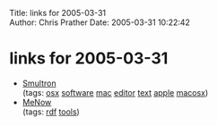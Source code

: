 Title: links for 2005-03-31  
Author: Chris Prather
Date: 2005-03-31 10:22:42

# links for 2005-03-31
<ul class="delicious">
	<li>
		<div class="delicious-link"><a href="http://smultron.sourceforge.net/">Smultron</a></div>
		<div class="delicious-tags">(tags: <a href="http://del.icio.us/perigrin/osx">osx</a> <a href="http://del.icio.us/perigrin/software">software</a> <a href="http://del.icio.us/perigrin/mac">mac</a> <a href="http://del.icio.us/perigrin/editor">editor</a> <a href="http://del.icio.us/perigrin/text">text</a> <a href="http://del.icio.us/perigrin/apple">apple</a> <a href="http://del.icio.us/perigrin/macosx">macosx</a>)</div>
	</li>
	<li>
		<div class="delicious-link"><a href="http://crschmidt.net/semweb/menow/">MeNow</a></div>
		<div class="delicious-tags">(tags: <a href="http://del.icio.us/perigrin/rdf">rdf</a> <a href="http://del.icio.us/perigrin/tools">tools</a>)</div>
	</li>
</ul>

